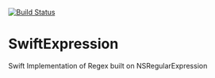 [![Build Status](https://travis-ci.org/lostatseajoshua/SwiftExpression.svg?branch=develop)](https://travis-ci.org/lostatseajoshua/SwiftExpression)
# SwiftExpression
Swift Implementation of Regex built on NSRegularExpression

